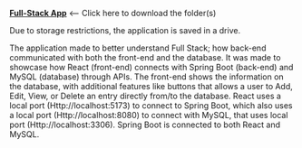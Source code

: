 **[Full-Stack App](https://drive.google.com/file/d/1TTpES-hQqR87qGifEsBzDmw-o7ABHOaq/view?usp=sharing)** <-- Click here to download the folder(s)

Due to storage restrictions, the application is saved in a drive.

The application made to better understand Full Stack; how back-end communicated with both the front-end and the database. It was made to showcase how React (front-end) connects with Spring Boot (back-end) and MySQL (database) through APIs.
The front-end shows the information on the database, with additional features like buttons that allows a user to Add, Edit, View, or Delete an entry directly from/to the database. React uses a local port (Http://localhost:5173) to connect to Spring Boot, which also uses a local port (Http://localhost:8080) to connect with MySQL, that uses local port (Http://localhost:3306). Spring Boot is connected to both React and MySQL.
